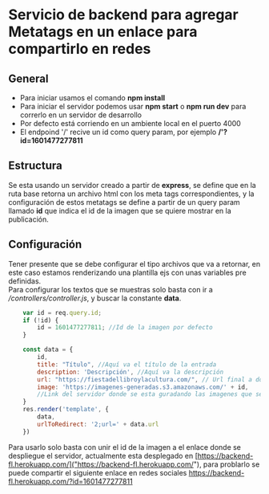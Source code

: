 # Servicio de backend para agregar Metatags en un enlace para compartirlo en redes

## General

- Para iniciar usamos el comando **npm install**
- Para iniciar el servidor podemos usar **npm start** o **npm run dev** para correrlo en un servidor de desarrollo
- Por defecto está corriendo en un ambiente local en el puerto 4000
- El endpoind '/' recive un id como query param, por ejemplo **/'?id=1601477277811**

## Estructura

Se esta usando un servidor creado a partir de **express**, 
se define que en la ruta base retorna un archivo html con los meta tags correspondientes, 
y la configuración de estos metatags se define a partir de un query param llamado **id** que indica el id de la imagen que se quiere mostrar en la publicación.

## Configuración

Tener presente que se debe configurar el tipo archivos que va a retornar, en este caso estamos renderizando una plantilla ejs con unas variables pre definidas.
<br>
Para configurar los textos que se muestras solo basta con ir a */controllers/controller.js*, y buscar la constante **data**.

```javascript 
    var id = req.query.id;
    if (!id) {
        id = 1601477277811; //Id de la imagen por defecto
    }

    const data = {
        id,
        title: "Título", //Aquí va el título de la entrada
        description: 'Descripción', //Aquí va la descripción
        url: "https://fiestadellibroylacultura.com/", // Url final a donde redirige despues de abrir
        image: 'https://imagenes-generadas.s3.amazonaws.com/' + id, 
        //Link del servidor donde se esta guradando las imagenes que se van a compartir
    }
    res.render('template', {
        data,
        urlToRedirect: '2;url=' + data.url
    })

```
Para usarlo solo basta con unir el id de la imagen a el enlace donde se despliegue el servidor,
actualmente esta desplegado en [https://backend-fl.herokuapp.com/]("https://backend-fl.herokuapp.com/"), para problarlo se puede compartir el siguiente enlace en redes sociales https://backend-fl.herokuapp.com/?id=1601477277811
